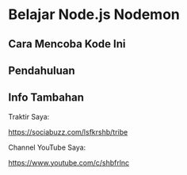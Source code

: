 # Belajar Node.js Nodemon
## Cara Mencoba Kode Ini

## Pendahuluan

## Info Tambahan

Traktir Saya:

https://sociabuzz.com/lsfkrshb/tribe

Channel YouTube Saya:

https://www.youtube.com/c/shbfrlnc